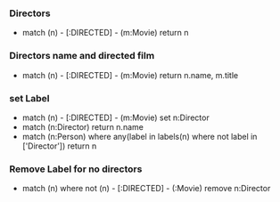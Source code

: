 ### Directors
* match (n) - [:DIRECTED] - (m:Movie) return n

### Directors name and directed film

* match (n) - [:DIRECTED] - (m:Movie) return n.name, m.title

### set Label 

* match (n) - [:DIRECTED] - (m:Movie) set n:Director
* match (n:Director) return n.name
* match (n:Person) where any(label in labels(n) where not label in ['Director']) return n

###  Remove Label for no directors
* match (n) where not (n) - [:DIRECTED] - (:Movie) remove n:Director
